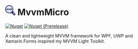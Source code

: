 # <img src="src/MvvmMicro/icon.png" alt="logo" width="32" height="32" /> MvvmMicro
<a href="https://www.nuget.org/packages/MvvmMicro" target="_blank"><img alt="Nuget" src="https://img.shields.io/nuget/v/MvvmMicro" /></a>
<a href="https://www.nuget.org/packages/MvvmMicro/absoluteLatest" target="_blank"><img alt="Nuget (Prerelease)" src="https://img.shields.io/nuget/vpre/MvvmMicro" /></a>

A clean and lightweight MVVM framework for WPF, UWP and Xamarin.Forms inspired my MVVM Light Toolkit.
